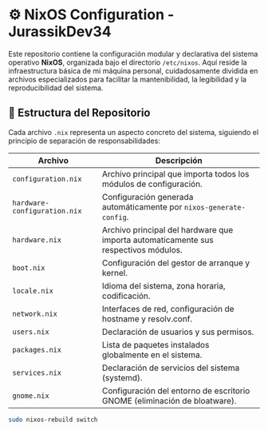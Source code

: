 # ⚙️ NixOS Configuration - JurassikDev34

Este repositorio contiene la configuración modular y declarativa del sistema operativo **NixOS**, organizada bajo el directorio `/etc/nixos`. Aquí reside la infraestructura básica de mi máquina personal, cuidadosamente dividida en archivos especializados para facilitar la mantenibilidad, la legibilidad y la reproducibilidad del sistema.

## 📂 Estructura del Repositorio

Cada archivo `.nix` representa un aspecto concreto del sistema, siguiendo el principio de separación de responsabilidades:

| Archivo                       | Descripción                                                                         |
|-------------------------------|-------------------------------------------------------------------------------------|
| `configuration.nix`           | Archivo principal que importa todos los módulos de configuración.                   |
| `hardware-configuration.nix`  | Configuración generada automáticamente por `nixos-generate-config`.                 |
| `hardware.nix`                | Archivo principal del hardware que importa automaticamente sus respectivos módulos. |
| `boot.nix`                    | Configuración del gestor de arranque y kernel.                                      |
| `locale.nix`                  | Idioma del sistema, zona horaria, codificación.                                     |
| `network.nix`                 | Interfaces de red, configuración de hostname y resolv.conf.                         |
| `users.nix`                   | Declaración de usuarios y sus permisos.                                             |
| `packages.nix`                | Lista de paquetes instalados globalmente en el sistema.                             |
| `services.nix`                | Declaración de servicios del sistema (systemd).                                     |
| `gnome.nix`                   | Configuración del entorno de escritorio GNOME (eliminación de bloatware).           |


```bash
sudo nixos-rebuild switch
```
